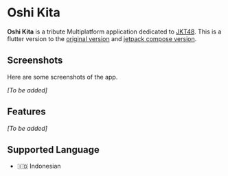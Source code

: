 # Oshi Kita

**Oshi Kita** is a tribute Multiplatform application dedicated to [JKT48](https://jkt48.com). This is a flutter version to the [original version](https://github.com/fauzan-radji/oshi-kita) and [jetpack compose version](https://github.com/fauzan-radji/oshi-kita-compose).

## Screenshots

Here are some screenshots of the app.

_\[To be added\]_

## Features

_\[To be added\]_

## Supported Language

- :indonesia: Indonesian